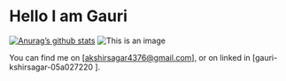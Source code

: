 # Hello I am Gauri



[![Anurag’s github stats](https://github-readme-stats.vercel.app/api?username=Gauri2121)](https://github.com/Gauri2121)
![This is an image](https://myoctocat.com/assets/images/base-octocat.svg)
<!-- Actual text -->

You can find me on [akshirsagar4376@gmail.com], or on linked in [gauri-kshirsagar-05a027220
].

<!-- Icons -->

[1.2]: http://i.imgur.com/wWzX9uB.png (twitter icon without padding)
[2.2]: https://raw.githubusercontent.com/MartinHeinz/MartinHeinz/master/linkedin-3-16.png (LinkedIn icon without padding)

<!-- linkedin.com/in/gauri-kshirsagar-05a027220
--1>

[1]: https://twitter.com/Martin_Heinz_
[2]: https://www.linkedin.com/in/heinz-martin/
